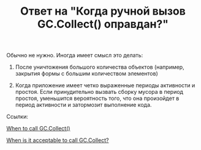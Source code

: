 ﻿---
title: "Ответ на \"Когда ручной вызов GC.Collect() оправдан?\""
se.owner.user_id: 240512
se.owner.display_name: "MSDN.WhiteKnight"
se.owner.link: "https://ru.stackoverflow.com/users/240512/msdn-whiteknight"
se.answer_id: 894003
se.question_id: 894001
se.post_type: answer
se.score: 8
se.is_accepted: True
---
<p>Обычно не нужно. Иногда имеет смысл это делать:</p>

<ol>
<li><p>После уничтожения большого количества объектов (например, закрытия формы с большим количеством элементов)</p></li>
<li><p>Когда приложение имеет четко выраженные периоды активности и простоя. Если принудительно вызвать сборку мусора в период простоя, уменьшится вероятность того, что она произойдет в период активности и затормозит выполнение кода.</p></li>
</ol>

<p>Ссылки:</p>

<p><a href="https://blogs.msdn.microsoft.com/ricom/2004/11/29/when-to-call-gc-collect/" rel="noreferrer">When to call GC.Collect()</a></p>

<p><a href="https://stackoverflow.com/questions/478167/when-is-it-acceptable-to-call-gc-collect">When is it acceptable to call GC.Collect?</a></p>

